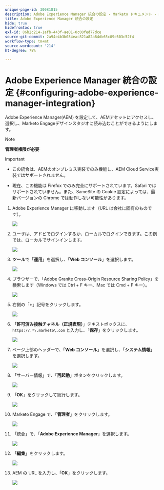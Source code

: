 ```yaml
---
unique-page-id: 30081815
description: Adobe Experience Manager 統合の設定 - Marketo ドキュメント - 製品ドキュメント
title: Adobe Experience Manager 統合の設定
hide: true
hidefromtoc: true
exl-id: 06b2c214-1afb-443f-ae01-0c00fed77dce
source-git-commit: 2a94e4b3b034eac821a82a84db65c09e503c52f4
workflow-type: tm+mt
source-wordcount: '214'
ht-degree: 78%

---
```


# Adobe Experience Manager 統合の設定 {#configuring-adobe-experience-manager-integration}

Adobe Experience Manager(AEM) を設定して、AEMアセットにアクセスし、選択し、Marketo Engageデザインスタジオに読み込むことができるようにします。

>[!NOTE]
>
>**管理者権限が必要**

>[!IMPORTANT]
>
>* この統合は、AEMのオンプレミス実装でのみ機能し、AEM Cloud Service実装ではサポートされません。
>
>* 現在、この機能は Firefox でのみ完全にサポートされています。Safari ではサポートされていません。また、SameSite の Cookie 設定によっては、最新バージョンの Chrome では動作しない可能性があります。


1. Adobe Experience Manager に移動します（URL は会社に固有のものです）。

   ![](assets/one.png)

1. ユーザは、アドビでログインするか、ローカルでログインできます。この例では、ローカルでサインインします。

   ![](assets/two.png)

1. **ツール**&#x200B;で「**運用**」を選択し、「**Web コンソール**」を選択します。

   ![](assets/2a.png)

1. ブラウザーで、「Adobe Granite Cross-Origin Resource Sharing Policy」を検索します（Windows では Ctrl + F キー、Mac では Cmd + F キー）。

   ![](assets/three.png)

1. 右側の「**+**」記号をクリックします。

   ![](assets/four.png)

1. 「**許可済み接触チャネル（正規表現）**」テキストボックスに、`https://.*\.marketo\.com` と入力し、「**保存**」をクリックします。

   ![](assets/five-psd.png)

1. ページ上部のヘッダーで、「**Web コンソール**」を選択し、「**システム情報**」を選択します。

   ![](assets/six.png)

1. 「サーバー情報」で、「**再起動**」ボタンをクリックします。

   ![](assets/seven.png)

1. 「**OK**」をクリックして続行します。

   ![](assets/eight.png)

1. Marketo Engage で、「**管理者**」をクリックします。

   ![](assets/nine.png)

1. 「統合」で、「**Adobe Experience Manager**」を選択します。

   ![](assets/ten.png)

1. 「**編集**」をクリックします。

   ![](assets/eleven.png)

1. AEM の URL を入力し、「**OK**」をクリックします。

   ![](assets/twelve.png)
